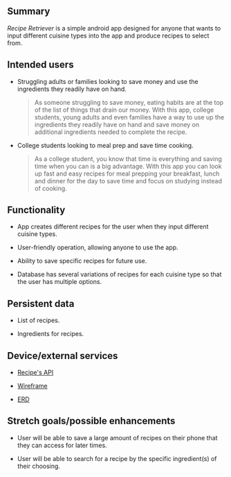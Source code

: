 ## Summary

<i> Recipe Retriever </i> is a simple android app designed for anyone that wants to input different cuisine types into the app and produce recipes to select from.

## Intended users

* Struggling adults or families looking to save money and use the ingredients they readily have on hand.

  > As someone struggling to save money, eating habits are at the top of the list of things that drain our money. With this app, college students, young adults and even families have a way to use up the ingredients they readily have on hand and save money on additional ingredients needed to complete the recipe.

* College students looking to meal prep and save time cooking.

  > As a college student, you know that time is everything and saving time when you can is a big advantage. With this app you can look up fast and easy recipes for meal prepping your breakfast, lunch and dinner for the day to save time and focus on studying instead of cooking.

## Functionality

* App creates different recipes for the user when they input different cuisine types.

* User-friendly operation, allowing anyone to use the app.

* Ability to save specific recipes for future use.

* Database has several variations of recipes for each cuisine type so that the user has multiple options.

## Persistent data

* List of recipes.

* Ingredients for recipes.

## Device/external services

* [Recipe's API](https://spoonacular.com/food-api/docs)

* [Wireframe](wireframe.md)

* [ERD](erd.md)

## Stretch goals/possible enhancements

* User will be able to save a large amount of recipes on their phone that they can access for later times.

* User will be able to search for a recipe by the specific ingredient(s) of their choosing.